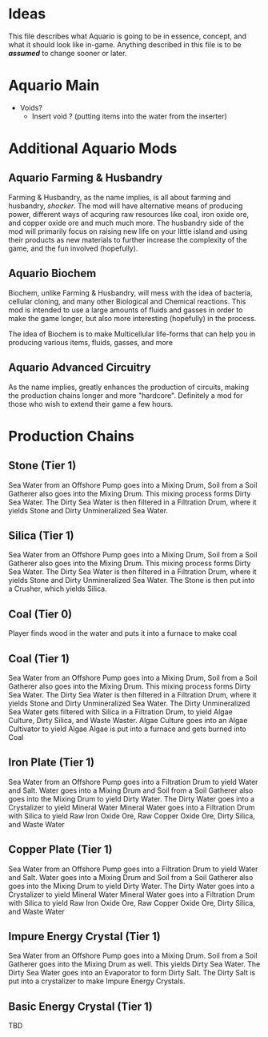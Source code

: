 # Ideas
This file describes what Aquario is going to be in essence, concept, and what it should look like in-game.
Anything described in this file is to be ***assumed*** to change sooner or later.

# Aquario Main
- Voids?
    - Insert void ? (putting items into the water from the inserter)

# Additional Aquario Mods
## Aquario Farming & Husbandry
Farming & Husbandry, as the name implies, is all about farming and husbandry, *shocker*. The mod will have alternative means of producing power, different ways of acquring raw resources like coal, iron oxide ore, and copper oxide ore and much much more. The husbandry side of the mod will primarily focus on raising new life on your little island and using their products as new materials to further increase the complexity of the game, and the fun involved (hopefully).

## Aquario Biochem
Biochem, unlike Farming & Husbandry, will mess with the idea of bacteria, cellular cloning, and many other Biological and Chemical reactions. This mod is intended to use a large amounts of fluids and gasses in order to make the game longer, but also more interesting (hopefully) in the process.

The idea of Biochem is to make Multicellular life-forms that can help you in producing various items, fluids, gasses, and more

## Aquario Advanced Circuitry
As the name implies, greatly enhances the production of circuits, making the production chains longer and more "hardcore". Definitely a mod for those who wish to extend their game a few hours.

# Production Chains
## Stone (Tier 1)
Sea Water from an Offshore Pump goes into a Mixing Drum, Soil from a Soil Gatherer also goes into the Mixing Drum. This mixing process forms Dirty Sea Water.
The Dirty Sea Water is then filtered in a Filtration Drum, where it yields Stone and Dirty Unmineralized Sea Water.

## Silica (Tier 1)
Sea Water from an Offshore Pump goes into a Mixing Drum, Soil from a Soil Gatherer also goes into the Mixing Drum. This mixing process forms Dirty Sea Water.
The Dirty Sea Water is then filtered in a Filtration Drum, where it yields Stone and Dirty Unmineralized Sea Water.
The Stone is then put into a Crusher, which yields Silica.

## Coal (Tier 0)
Player finds wood in the water and puts it into a furnace to make coal

## Coal (Tier 1)
Sea Water from an Offshore Pump goes into a Mixing Drum, Soil from a Soil Gatherer also goes into the Mixing Drum. This mixing process forms Dirty Sea Water.
The Dirty Sea Water is then filtered in a Filtration Drum, where it yields Stone and Dirty Unmineralized Sea Water.
The Dirty Unmineralized Sea Water gets filtered with Silica in a Filtration Drum, to yield Algae Culture, Dirty Silica, and Waste Waster.
Algae Culture goes into an Algae Cultivator to yield Algae
Algae is put into a furnace and gets burned into Coal

## Iron Plate (Tier 1)
Sea Water from an Offshore Pump goes into a Filtration Drum to yield Water and Salt.
Water goes into a Mixing Drum and Soil from a Soil Gatherer also goes into the Mixing Drum to yield Dirty Water.
The Dirty Water goes into a Crystalizer to yield Mineral Water
Mineral Water goes into a Filtration Drum with Silica to yield Raw Iron Oxide Ore, Raw Copper Oxide Ore, Dirty Silica, and Waste Water

## Copper Plate (Tier 1)
Sea Water from an Offshore Pump goes into a Filtration Drum to yield Water and Salt.
Water goes into a Mixing Drum and Soil from a Soil Gatherer also goes into the Mixing Drum to yield Dirty Water.
The Dirty Water goes into a Crystalizer to yield Mineral Water
Mineral Water goes into a Filtration Drum with Silica to yield Raw Iron Oxide Ore, Raw Copper Oxide Ore, Dirty Silica, and Waste Water

## Impure Energy Crystal (Tier 1)
Sea Water from an Offshore Pump goes into a Mixing Drum. Soil from a Soil Gatherer goes into the Mixing Drum as well. This yields Dirty Sea Water.
The Dirty Sea Water goes into an Evaporator to form Dirty Salt.
The Dirty Salt is put into a crystalizer to make Impure Energy Crystals.

## Basic Energy Crystal (Tier 1)
TBD